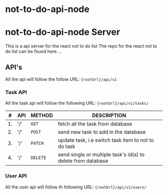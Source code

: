 # not-to-do-api-node

# not-to-do-api-node Server

This is a api server for the react not to do list
The repo for the react not to do list can be found here ...

## API's

All the api will follow the follow URL: `{rootUrl}/api/v1`

### Task API

All the task api will follow the following URL: `{rootUrl}/api/v1/tasks/`

| #   | API | METHOD   | DESCRIPTION                                                  |
| --- | --- | -------- | ------------------------------------------------------------ |
| 1.  | '/' | `GET`    | fetch all the task from database                             |
| 2.  | '/' | `POST`   | send new task to add in the database                         |
| 3.  | '/' | `PATCH`  | update task, i.e switch task item to not to do task          |
| 4.  | '/' | `DELETE` | send single or multiple task's id(s) to delete from database |

### User API

All the user api will follow th following URL: `{rootUrl}/api/v1/users/`
